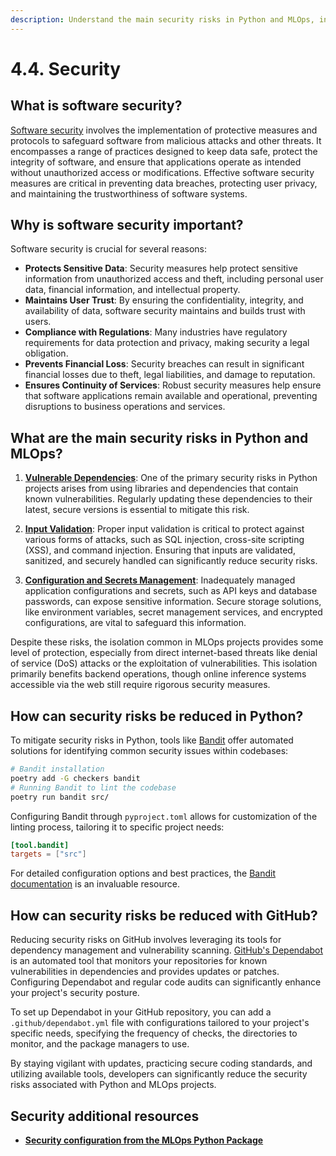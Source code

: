 ```yaml
---
description: Understand the main security risks in Python and MLOps, including vulnerable dependencies, input validation, and configuration management. Learn how to mitigate these risks with tools like Bandit and GitHub Dependabot to ensure the security of your applications.
---
```


# 4.4. Security

## What is software security?

[Software security](https://en.wikipedia.org/wiki/Computer_security_software) involves the implementation of protective measures and protocols to safeguard software from malicious attacks and other threats. It encompasses a range of practices designed to keep data safe, protect the integrity of software, and ensure that applications operate as intended without unauthorized access or modifications. Effective software security measures are critical in preventing data breaches, protecting user privacy, and maintaining the trustworthiness of software systems.

## Why is software security important?

Software security is crucial for several reasons:

- **Protects Sensitive Data**: Security measures help protect sensitive information from unauthorized access and theft, including personal user data, financial information, and intellectual property.
- **Maintains User Trust**: By ensuring the confidentiality, integrity, and availability of data, software security maintains and builds trust with users.
- **Compliance with Regulations**: Many industries have regulatory requirements for data protection and privacy, making security a legal obligation.
- **Prevents Financial Loss**: Security breaches can result in significant financial losses due to theft, legal liabilities, and damage to reputation.
- **Ensures Continuity of Services**: Robust security measures help ensure that software applications remain available and operational, preventing disruptions to business operations and services.

## What are the main security risks in Python and MLOps?

1. **[Vulnerable Dependencies](https://en.wikipedia.org/wiki/Vulnerability)**: One of the primary security risks in Python projects arises from using libraries and dependencies that contain known vulnerabilities. Regularly updating these dependencies to their latest, secure versions is essential to mitigate this risk.

2. **[Input Validation](https://en.wikipedia.org/wiki/Data_validation)**: Proper input validation is critical to protect against various forms of attacks, such as SQL injection, cross-site scripting (XSS), and command injection. Ensuring that inputs are validated, sanitized, and securely handled can significantly reduce security risks.

3. **[Configuration and Secrets Management](https://en.wikipedia.org/wiki/Information_sensitivity)**: Inadequately managed application configurations and secrets, such as API keys and database passwords, can expose sensitive information. Secure storage solutions, like environment variables, secret management services, and encrypted configurations, are vital to safeguard this information.

Despite these risks, the isolation common in MLOps projects provides some level of protection, especially from direct internet-based threats like denial of service (DoS) attacks or the exploitation of vulnerabilities. This isolation primarily benefits backend operations, though online inference systems accessible via the web still require rigorous security measures.

## How can security risks be reduced in Python?

To mitigate security risks in Python, tools like [Bandit](https://bandit.readthedocs.io/en/latest/) offer automated solutions for identifying common security issues within codebases:

```bash
# Bandit installation
poetry add -G checkers bandit
# Running Bandit to lint the codebase
poetry run bandit src/
```

Configuring Bandit through `pyproject.toml` allows for customization of the linting process, tailoring it to specific project needs:

```toml
[tool.bandit]
targets = ["src"]
```

For detailed configuration options and best practices, the [Bandit documentation](https://bandit.readthedocs.io/en/latest/config.html) is an invaluable resource.

## How can security risks be reduced with GitHub?

Reducing security risks on GitHub involves leveraging its tools for dependency management and vulnerability scanning. [GitHub's Dependabot](https://docs.github.com/en/code-security/dependabot) is an automated tool that monitors your repositories for known vulnerabilities in dependencies and provides updates or patches. Configuring Dependabot and regular code audits can significantly enhance your project's security posture.

To set up Dependabot in your GitHub repository, you can add a `.github/dependabot.yml` file with configurations tailored to your project's specific needs, specifying the frequency of checks, the directories to monitor, and the package managers to use.

By staying vigilant with updates, practicing secure coding standards, and utilizing available tools, developers can significantly reduce the security risks associated with Python and MLOps projects.

## Security additional resources

- **[Security configuration from the MLOps Python Package](https://github.com/fmind/mlops-python-package/blob/main/pyproject.toml)**
